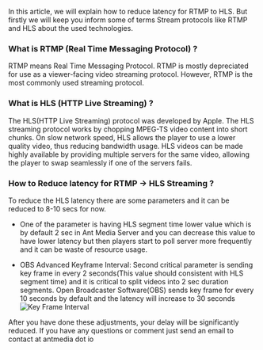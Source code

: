 In this article, we will explain how to reduce latency for RTMP to HLS. But firstly we will keep you inform some of terms Stream protocols like RTMP and HLS about the used technologies.

### What is RTMP (Real Time Messaging Protocol) ?
RTMP means Real Time Messaging Protocol. RTMP is mostly depreciated for use as a viewer-facing video streaming protocol. However, RTMP is the most commonly used streaming protocol.

### What is HLS (HTTP Live Streaming) ?
The HLS(HTTP Live Streaming) protocol was developed by Apple. The HLS streaming protocol works by chopping MPEG-TS video content into short chunks. On slow network speed, HLS allows the player to use a lower quality video, thus reducing bandwidth usage. HLS videos can be made highly available by providing multiple servers for the same video, allowing the player to swap seamlessly if one of the servers fails.

### How to Reduce latency for RTMP -> HLS Streaming ?
To reduce the HLS latency there are some parameters and it can be reduced to 8-10 secs for now.

* One of the parameter is having HLS segment time lower value which is by default 2 sec in Ant Media Server and you can decrease this value to have lower latency but then players start to poll server more frequently and it can be waste of resource usage.

* OBS Advanced Keyframe Interval: Second critical parameter is sending key frame in every 2 seconds(This value should consistent with HLS segment time) and it is critical to split videos into 2 sec duration segments. Open Broadcaster Software(OBS) sends key frame for every 10 seconds by default and the latency will increase to 30 seconds
![Key Frame Interval](https://i0.wp.com/antmedia.io/wp-content/uploads/2018/05/obs-keyframe-setting.png)

After you have done these adjustments, your delay will be significantly reduced. If you have any questions or comment just send an email to contact at antmedia dot io